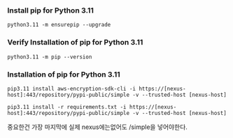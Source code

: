 
### Install pip for Python 3.11
 
```
python3.11 -m ensurepip --upgrade
```

### Verify Installation of pip for Python 3.11

```
python3.11 -m pip --version
```

### Installation of pip for Python 3.11

```
pip3.11 install aws-encryption-sdk-cli -i https://[nexus-host]:443/repository/pypi-public/simple -v --trusted-host [nexus-host] 
```

```
pip3.11 install -r requirements.txt -i https://[nexus-host]:443/repository/pypi-public/simple -v --trusted-host [nexus-host] 
```

중요한건 가장 마지막에 실제 nexus에는없어도  /simple을 넣어야한다.
